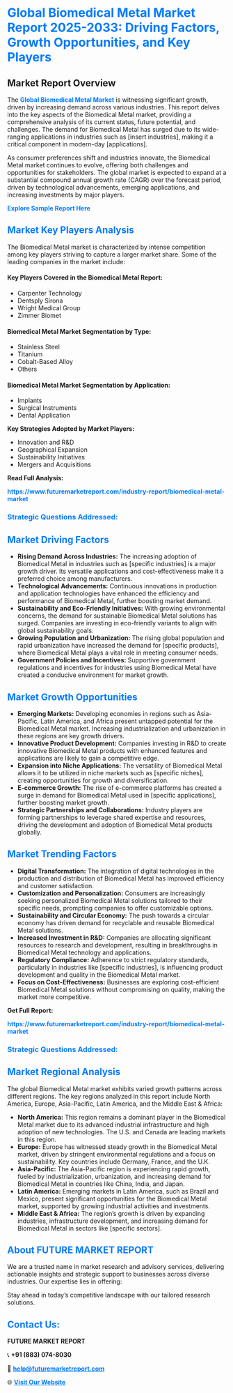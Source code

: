 <h1 style="color: #007BFF;">Global Biomedical Metal Market Report 2025-2033: Driving Factors, Growth Opportunities, and Key Players</h1>

<section id="overview">
<h2>Market Report Overview</h2>
<p>The <a href="https://www.futuremarketreport.com/industry-report/biomedical-metal-market" style="color: #007BFF; text-decoration: none;"><strong>Global Biomedical Metal Market</strong></a> is witnessing significant growth, driven by increasing demand across various industries. This report delves into the key aspects of the Biomedical Metal market, providing a comprehensive analysis of its current status, future potential, and challenges. The demand for Biomedical Metal has surged due to its wide-ranging applications in industries such as [insert industries], making it a critical component in modern-day [applications].</p>
<p>As consumer preferences shift and industries innovate, the Biomedical Metal market continues to evolve, offering both challenges and opportunities for stakeholders. The global market is expected to expand at a substantial compound annual growth rate (CAGR) over the forecast period, driven by technological advancements, emerging applications, and increasing investments by major players.</p>
</section>

<section id="overview">
<p><a href="https://www.futuremarketreport.com/request-sample/reportId=64001" style="color: #007BFF; text-decoration: none;"><strong>Explore Sample Report Here</strong></a></p>
</section>

<section id="key-players">
<h2 style="color: #007BFF;">Market Key Players Analysis</h2>
<p>The Biomedical Metal market is characterized by intense competition among key players striving to capture a larger market share. Some of the leading companies in the market include:</p>
<h4>Key Players Covered in the Biomedical Metal Report:</h4>
<ul><li>Carpenter Technology</li><li>Dentsply Sirona</li><li>Wright Medical Group</li><li>Zimmer Biomet</li></ul>
<h4>Biomedical Metal Market Segmentation by Type:</h4>
<ul><li>Stainless Steel</li><li>Titanium</li><li>Cobalt-Based Alloy</li><li>Others</li></ul>

<h4>Biomedical Metal Market Segmentation by Application:</h4>
<ul><li>Implants</li><li>Surgical Instruments</li><li>Dental Application</li></ul>
<p><strong>Key Strategies Adopted by Market Players:</strong></p>
<ul>
<li>Innovation and R&D</li>
<li>Geographical Expansion</li>
<li>Sustainability Initiatives</li>
<li>Mergers and Acquisitions</li>
</ul>
</section>

<section>
<p><strong>Read Full Analysis: </strong></p><a href="https://www.futuremarketreport.com/industry-report/biomedical-metal-market" style="color: #007BFF; text-decoration: none;"><strong>https://www.futuremarketreport.com/industry-report/biomedical-metal-market</strong></a>
<h3 style="color: #007BFF;">Strategic Questions Addressed:</h3>
</section>

<section id="driving-factors">
<h2 style="color: #007BFF;">Market Driving Factors</h2>
<ul>
<li><strong>Rising Demand Across Industries:</strong> The increasing adoption of Biomedical Metal in industries such as [specific industries] is a major growth driver. Its versatile applications and cost-effectiveness make it a preferred choice among manufacturers.</li>
<li><strong>Technological Advancements:</strong> Continuous innovations in production and application technologies have enhanced the efficiency and performance of Biomedical Metal, further boosting market demand.</li>
<li><strong>Sustainability and Eco-Friendly Initiatives:</strong> With growing environmental concerns, the demand for sustainable Biomedical Metal solutions has surged. Companies are investing in eco-friendly variants to align with global sustainability goals.</li>
<li><strong>Growing Population and Urbanization:</strong> The rising global population and rapid urbanization have increased the demand for [specific products], where Biomedical Metal plays a vital role in meeting consumer needs.</li>
<li><strong>Government Policies and Incentives:</strong> Supportive government regulations and incentives for industries using Biomedical Metal have created a conducive environment for market growth.</li>
</ul>
</section>

<section id="growth-opportunities">
<h2 style="color: #007BFF;">Market Growth Opportunities</h2>
<ul>
<li><strong>Emerging Markets:</strong> Developing economies in regions such as Asia-Pacific, Latin America, and Africa present untapped potential for the Biomedical Metal market. Increasing industrialization and urbanization in these regions are key growth drivers.</li>
<li><strong>Innovative Product Development:</strong> Companies investing in R&D to create innovative Biomedical Metal products with enhanced features and applications are likely to gain a competitive edge.</li>
<li><strong>Expansion into Niche Applications:</strong> The versatility of Biomedical Metal allows it to be utilized in niche markets such as [specific niches], creating opportunities for growth and diversification.</li>
<li><strong>E-commerce Growth:</strong> The rise of e-commerce platforms has created a surge in demand for Biomedical Metal used in [specific applications], further boosting market growth.</li>
<li><strong>Strategic Partnerships and Collaborations:</strong> Industry players are forming partnerships to leverage shared expertise and resources, driving the development and adoption of Biomedical Metal products globally.</li>
</ul>
</section>

<section id="trending-factors">
<h2 style="color: #007BFF;">Market Trending Factors</h2>
<ul>
<li><strong>Digital Transformation:</strong> The integration of digital technologies in the production and distribution of Biomedical Metal has improved efficiency and customer satisfaction.</li>
<li><strong>Customization and Personalization:</strong> Consumers are increasingly seeking personalized Biomedical Metal solutions tailored to their specific needs, prompting companies to offer customizable options.</li>
<li><strong>Sustainability and Circular Economy:</strong> The push towards a circular economy has driven demand for recyclable and reusable Biomedical Metal solutions.</li>
<li><strong>Increased Investment in R&D:</strong> Companies are allocating significant resources to research and development, resulting in breakthroughs in Biomedical Metal technology and applications.</li>
<li><strong>Regulatory Compliance:</strong> Adherence to strict regulatory standards, particularly in industries like [specific industries], is influencing product development and quality in the Biomedical Metal market.</li>
<li><strong>Focus on Cost-Effectiveness:</strong> Businesses are exploring cost-efficient Biomedical Metal solutions without compromising on quality, making the market more competitive.</li>
</ul>
</section>

<section>
<p><strong>Get Full Report: </strong></p><a href="https://www.futuremarketreport.com/industry-report/biomedical-metal-market" style="color: #007BFF; text-decoration: none;"><strong>https://www.futuremarketreport.com/industry-report/biomedical-metal-market</strong></a>
<h3 style="color: #007BFF;">Strategic Questions Addressed:</h3>
</section>


<section id="regional-analysis">
<h2 style="color: #007BFF;">Market Regional Analysis</h2>
<p>The global Biomedical Metal market exhibits varied growth patterns across different regions. The key regions analyzed in this report include North America, Europe, Asia-Pacific, Latin America, and the Middle East & Africa:</p>
<ul>
<li><strong>North America:</strong> This region remains a dominant player in the Biomedical Metal market due to its advanced industrial infrastructure and high adoption of new technologies. The U.S. and Canada are leading markets in this region.</li>
<li><strong>Europe:</strong> Europe has witnessed steady growth in the Biomedical Metal market, driven by stringent environmental regulations and a focus on sustainability. Key countries include Germany, France, and the U.K.</li>
<li><strong>Asia-Pacific:</strong> The Asia-Pacific region is experiencing rapid growth, fueled by industrialization, urbanization, and increasing demand for Biomedical Metal in countries like China, India, and Japan.</li>
<li><strong>Latin America:</strong> Emerging markets in Latin America, such as Brazil and Mexico, present significant opportunities for the Biomedical Metal market, supported by growing industrial activities and investments.</li>
<li><strong>Middle East & Africa:</strong> The region’s growth is driven by expanding industries, infrastructure development, and increasing demand for Biomedical Metal in sectors like [specific sectors].</li>
</ul>
</section>

<footer>
<h2 style="color: #007BFF;">About FUTURE MARKET REPORT</h2>
<p>We are a trusted name in market research and advisory services, delivering actionable insights and strategic support to businesses across diverse industries. Our expertise lies in offering:</p>

<p>Stay ahead in today’s competitive landscape with our tailored research solutions.</p>

<h2 style="color: #007BFF;">Contact Us:</h2>
<p><strong>FUTURE MARKET REPORT</strong></p>
<p>📞 <strong>+91 (883) 074-8030</strong></p>
<p>📧 <strong><a href="mailto:help@futuremarketreport.com" style="color: #007BFF;">help@futuremarketreport.com</a></strong></p>
<p>🌐 <strong><a href="https://www.futuremarketreport.com/" style="color: #007BFF;">Visit Our Website</a></strong></p>
</footer>